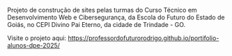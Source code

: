 Projeto de construção de sites pelas turmas do Curso Técnico em Desenvolvimento Web e Cibersegurança, 
da Escola do Futuro do Estado de Goiás, no CEPI Divino Pai Eterno, da cidade de Trindade - GO.

Visite o projeto aqui: https://professordofuturorodrigo.github.io/portifolio-alunos-dpe-2025/
